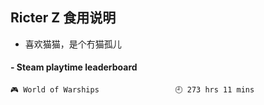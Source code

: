 ## Ricter Z 食用说明
- 喜欢猫猫，是个冇猫孤儿

<!-- steam-box start -->
#### - Steam playtime leaderboard
```text
🎮 World of Warships                 🕘 273 hrs 11 mins
```
<!-- Powered by https://github.com/YouEclipse/steam-box . -->
<!-- steam-box end -->
